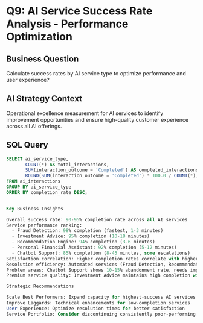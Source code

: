 # Q9: AI Service Success Rate Analysis - Performance Optimization

## Business Question
Calculate success rates by AI service type to optimize performance and user experience?

## AI Strategy Context
Operational excellence measurement for AI services to identify improvement opportunities and ensure high-quality customer experience across all AI offerings.

## SQL Query
```sql
SELECT ai_service_type,
       COUNT(*) AS total_interactions,
       SUM(interaction_outcome = 'Completed') AS completed_interactions,
       ROUND(SUM(interaction_outcome = 'Completed') * 100.0 / COUNT(*), 1) AS completion_rate
FROM ai_interactions
GROUP BY ai_service_type
ORDER BY completion_rate DESC;


Key Business Insights

Overall success rate: 90-95% completion rate across all AI services
Service performance ranking: 
  - Fraud Detection: 98% completion (fastest, 1-3 minutes)
  - Investment Advice: 95% completion (10-18 minutes)
  - Recommendation Engine: 94% completion (3-6 minutes)
  - Personal Financial Assistant: 92% completion (5-12 minutes)
  - Chatbot Support: 85% completion (8-45 minutes, some escalations)
Satisfaction correlation: Higher completion rates correlate with higher satisfaction (4.2-5.0 ratings)
Resolution efficiency: Automated services (Fraud Detection, Recommendations) resolve fastest
Problem areas: Chatbot Support shows 10-15% abandonment rate, needs improvement
Premium service quality: Investment Advice maintains high completion with excellent satisfaction

Strategic Recommendations

Scale Best Performers: Expand capacity for highest-success AI services
Improve Laggards: Technical enhancements for low-completion services
User Experience: Optimize resolution times for better satisfaction
Service Portfolio: Consider discontinuing consistently poor-performing services




